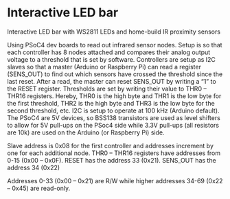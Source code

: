 # Interactive LED bar
Interactive LED bar with WS2811 LEDs and home-build IR proximity sensors

Using PSoC4 dev boards to read out infrared sensor nodes. Setup is so that each controller has 8 nodes attached and compares their analog output voltage to a threshold that is set by software. Controllers are setup as I2C slaves so that a master (Arduino or Raspberry Pi) can read a register (SENS_OUT) to find out which sensors have crossed the threshold since the last reset. After a read, the master can reset SENS_OUT by writing a “1” to the RESET register. Thresholds are set by writing their value to THR0 – THR16 registers. Hereby, THR0 is the high byte and THR1 is the low byte for the first threshold, THR2 is the high byte and THR3 is the low byte for the second threshold, etc.
I2C is setup to operate at 100 kHz (Arduino default). The PSoC4 are 5V devices, so BSS138 transistors are used as level shifters to allow for 5V pull-ups on the PSoc4 side while 3.3V pull-ups (all resistors are 10k) are used on the Arduino (or Raspberry Pi) side.

Slave address is 0x08 for the first controller and addresses increment by one for each additional node.
THR0 – THR16 registers have addresses from 0-15 (0x00 – 0x0F).
RESET has the address 33 (0x21).
SENS_OUT has the address 34 (0x22)

Addresses 0-33 (0x00 – 0x21) are R/W while higher addresses 34-69 (0x22 – 0x45) are read-only.
